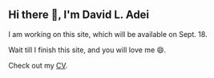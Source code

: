 ## Hi there 👋, I'm David L. Adei

 I am working on this site, which will be available on Sept. 18. 

 Wait till I finish this site, and you will love me 😄. 

 Check out my [CV](./cv.pdf).
